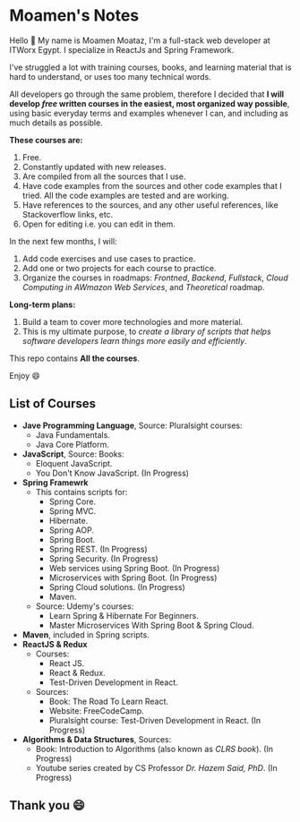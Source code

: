 # Moamen's Notes

Hello :raising_hand: 
My name is Moamen Moataz, I'm a full-stack web developer at ITWorx Egypt. I specialize in ReactJs and Spring Framework.

I've struggled a lot with training courses, books, and learning material that is hard to understand, or uses too many technical words.

All developers go through the same problem, therefore I decided that **I will develop *free* written courses in the easiest, most organized way possible**, using basic everyday terms and examples whenever I can, and including as much details as possible.

**These courses are:**
1. Free.
2. Constantly updated with new releases.
3. Are compiled from all the sources that I use. 
3. Have code examples from the sources and other code examples that I tried. All the code examples are tested and are working.
4. Have references to the sources, and any other useful references, like Stackoverflow links, etc.
5. Open for editing i.e. you can edit in them.

In the next few months, I will:
1. Add code exercises and use cases to practice.
2. Add one or two projects for each course to practice.
3. Organize the courses in roadmaps: *Frontned*, *Backend*, *Fullstack*, *Cloud Computing in AWmazon Web Services*, and *Theoretical* roadmap. 

**Long-term plans:**
1. Build a team to cover more technologies and more material.
2. This is my ultimate purpose, to *create a library of scripts that helps software developers learn things more easily and efficiently*.

This repo contains **All the courses**.

Enjoy :smile:

## List of Courses
- **Jave Programming Language**, Source: Pluralsight courses:
    + Java Fundamentals.
    + Java Core Platform.
- **JavaScript**, Source: Books: 
    + Eloquent JavaScript.
    + You Don't Know JavaScript. (In Progress)
- **Spring Framewrk**
    + This contains scripts for:
        - Spring Core.
        - Spring MVC.
        - Hibernate.
        - Spring AOP.
        - Spring Boot.
        - Spring REST. (In Progress)
        - Spring Security. (In Progress)
        - Web services using Spring Boot. (In Progress)
        - Microservices with Spring Boot. (In Progress)
        - Spring Cloud solutions. (In Progress) 
        - Maven.
    + Source: Udemy's courses:
        - Learn Spring & Hibernate For Beginners.
        - Master Microservices With Spring Boot & Spring Cloud.
- **Maven**, included in Spring scripts.
- **ReactJS & Redux** 
    + Courses:
        - React JS.
        - React & Redux.
        - Test-Driven Development in React.
    + Sources:
        - Book: The Road To Learn React.
        - Website: FreeCodeCamp.
        - Pluralsight course: Test-Driven Development in React. (In Progress)
- **Algorithms & Data Structures**, Sources:
    + Book: Introduction to Algorithms (also known as *CLRS book*). (In Progress)
    + Youtube series created by CS Professor *Dr. Hazem Said, PhD*. (In Progress)

## Thank you :smile:

